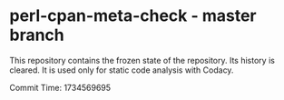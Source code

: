 # perl-cpan-meta-check - master branch

This repository contains the frozen state of the repository.
Its history is cleared. It is used only for static code
analysis with Codacy.

Commit Time: 1734569695